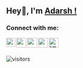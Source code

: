 ## Hey👋, I'm [Adarsh !](https://github.com/Adarsh-Agrahari) 

### Connect with me:
<div align=left>

<a href="https://www.linkedin.com/in/adarsh-agrahari/">
  <img align="left" width="24px" src="https://cdn-icons-png.flaticon.com/512/174/174857.png"  />
</a>
<a href="https://twitter.com/Adarsh_050303">
  <img align="left" width="26px" src="https://logodownload.org/wp-content/uploads/2014/09/twitter-logo-6.png" />
</a>
<a href="mailto:adarshagrahari0503@gmail.com">
  <img align="left" width="26px" src="https://cdn-icons-png.flaticon.com/512/281/281769.png" />
</a>
<a href="https://www.instagram.com/_adarsh_agrahari/">
  <img align="left" width="26px" src="https://upload.wikimedia.org/wikipedia/commons/thumb/a/a5/Instagram_icon.png/1024px-Instagram_icon.png" />
</a>
<a href="https://www.hackerrank.com/adarshagrahari05?hr_r=1" target="blank"><img align="left" width="26px" src="https://raw.githubusercontent.com/rahuldkjain/github-profile-readme-generator/master/src/images/icons/Social/hackerrank.svg" alt="https://www.hackerrank.com/adarshagrahari05"/>
</a>
<br />
<br />
  
![visitors](https://visitor-badge.laobi.icu/badge?page_id=Adarsh-Agrahari.Adarsh-Agrahari)
